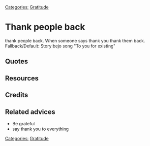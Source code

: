 [Categories:](../Categories/index.md) [Gratitude](../Categories/Gratitude.md)
# Thank people back

thank people back. When someone says thank you thank them back. Fallback/Default: Story bejo song "To you for existing"

## Quotes

## Resources

## Credits

## Related advices

- Be grateful
- say thank you to everything

[Categories:](../Categories/index.md) [Gratitude](../Categories/Gratitude.md)
